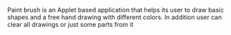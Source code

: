 Paint brush is an Applet based application that helps its user to draw basic shapes and a free hand drawing with different colors. In addition user can clear all drawings or just some parts from it
